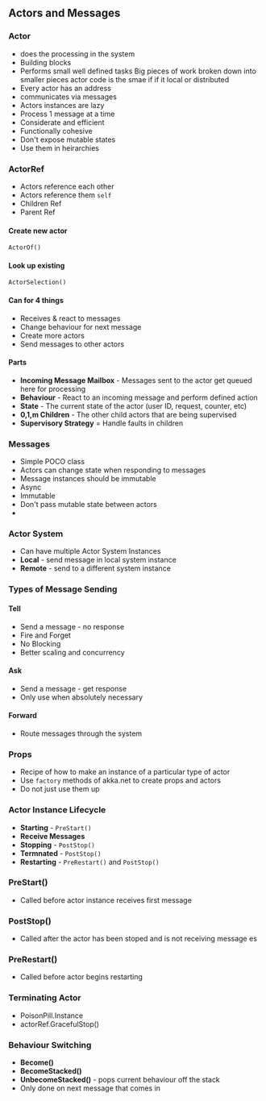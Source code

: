 ## Actors and Messages
### Actor
* does the processing in the system
* Building blocks
* Performs small well defined tasks
Big pieces of work broken down into smaller pieces
actor code is the smae if if it local or distributed
* Every actor has an address
* communicates via messages
* Actors instances are lazy
* Process 1 message at a time
* Considerate and efficient
* Functionally cohesive
* Don't expose mutable states
* Use them in heirarchies


### ActorRef
* Actors reference each other
* Actors reference them ```self```
* Children Ref
* Parent Ref
#### Create new actor
```
ActorOf()
```

#### Look up existing
```
ActorSelection()
```


#### Can for 4 things
* Receives & react to messages
* Change behaviour for next message
* Create more actors
* Send messages to other actors

#### Parts
* **Incoming Message Mailbox** - Messages sent to the actor get queued here for processing
* **Behaviour** - React to an incoming message and perform defined action
* **State** - The current state of the actor (user ID, request, counter, etc)
* **0,1,m Children** - The other child actors that are being supervised
* **Supervisory Strategy** = Handle faults in children



### Messages
* Simple POCO class
* Actors can change state when responding to messages
* Message instances should be immutable
* Async
* Immutable
* Don't pass mutable state between actors
* 

### Actor System
* Can have multiple Actor System Instances
* **Local** - send message in local system instance
* **Remote** - send to a different system instance

### Types of Message Sending 
#### Tell
* Send a message - no response
* Fire and Forget
* No Blocking
* Better scaling and concurrency

#### Ask
* Send a message - get response
* Only use when absolutely necessary

#### Forward
* Route messages through the system

### Props
* Recipe of how to make an instance of a particular type of actor
* Use ```factory``` methods of akka.net to create props and actors
* Do not just use them up



### Actor Instance Lifecycle
* **Starting** - ```PreStart()```
* **Receive Messages**
* **Stopping** - ```PostStop()```
* **Termnated** - ```PostStop()```
* **Restarting** - ```PreRestart()``` and ```PostStop()```

### PreStart()
* Called before actor instance receives first message

### PostStop()
* Called after the actor has been stoped and is not receiving message
es

### PreRestart()
* Called before actor begins restarting

### Terminating Actor
* PoisonPill.Instance
* actorRef.GracefulStop()

### Behaviour Switching
* **Become()**
* **BecomeStacked()**
* **UnbecomeStacked()** - pops current behaviour off the stack
* Only done on next message that comes in


